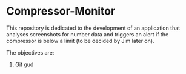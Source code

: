 # Compressor-Monitor
This repository is dedicated to the development of an application that analyses screenshots for number data and triggers an alert if the compressor is below a limit (to be decided by Jim later on).

The objectives are:

1. Git gud